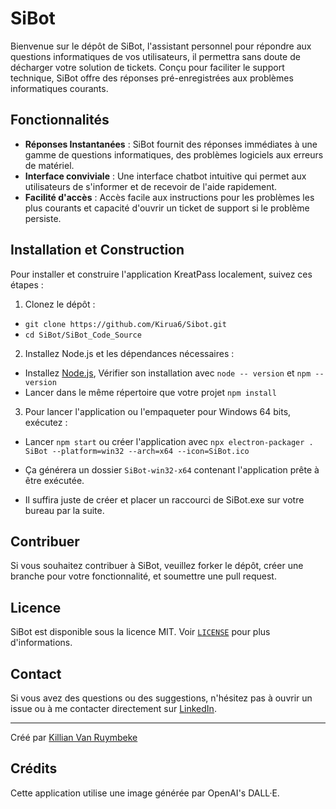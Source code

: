 # SiBot 

Bienvenue sur le dépôt de SiBot, l'assistant personnel pour répondre aux questions informatiques de vos utilisateurs, il permettra sans doute de décharger votre solution de tickets. Conçu pour faciliter le support technique, SiBot offre des réponses pré-enregistrées aux problèmes informatiques courants.

## Fonctionnalités

- **Réponses Instantanées** : SiBot fournit des réponses immédiates à une gamme de questions informatiques, des problèmes logiciels aux erreurs de matériel.
- **Interface conviviale** : Une interface chatbot intuitive qui permet aux utilisateurs de s'informer et de recevoir de l'aide rapidement.
- **Facilité d'accès** : Accès facile aux instructions pour les problèmes les plus courants et capacité d'ouvrir un ticket de support si le problème persiste.

## Installation et Construction

Pour installer et construire l'application KreatPass localement, suivez ces étapes :

1. Clonez le dépôt :
- `git clone https://github.com/Kirua6/Sibot.git`
- `cd SiBot/SiBot_Code_Source`

2. Installez Node.js et les dépendances nécessaires :
- Installez [Node.js](https://nodejs.org/en), Vérifier son installation avec `node -- version` et `npm --version` 
- Lancer dans le même répertoire que votre projet `npm install`

3. Pour lancer l'application ou l'empaqueter pour Windows 64 bits, exécutez :
- Lancer `npm start` ou créer l'application avec `npx electron-packager . SiBot --platform=win32 --arch=x64 --icon=SiBot.ico`

- Ça générera un dossier `SiBot-win32-x64` contenant l'application prête à être exécutée.
- Il suffira juste de créer et placer un raccourci de SiBot.exe sur votre bureau par la suite.

## Contribuer

Si vous souhaitez contribuer à SiBot, veuillez forker le dépôt, créer une branche pour votre fonctionnalité, et soumettre une pull request.

## Licence

SiBot est disponible sous la licence MIT. Voir [`LICENSE`](https://github.com/Kirua6/SiBot/blob/main/LICENSE) pour plus d'informations.

## Contact

Si vous avez des questions ou des suggestions, n'hésitez pas à ouvrir un issue ou à me contacter directement sur [LinkedIn](https://www.linkedin.com/in/killian-van-ruymbeke-137b27214/).

---
Créé par [Killian Van Ruymbeke](https://kvrcybertechno.online/)

## Crédits

Cette application utilise une image générée par OpenAI's DALL·E.
